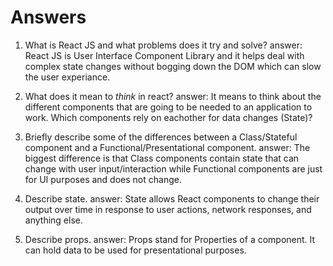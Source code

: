 # Answers

1.  What is React JS and what problems does it try and solve?
answer: React JS is User Interface Component Library and it helps deal with complex state changes without bogging down the DOM which can slow the user experiance.

1.  What does it mean to _think_ in react?
answer: It means to think about the different components that are going to be needed to an application to work. Which components rely on eachother for data changes (State)?

1.  Briefly describe some of the differences between a Class/Stateful component and a Functional/Presentational component.
answer: The biggest difference is that Class components contain state that can change with user input/interaction while Functional components are just for UI purposes and does not change.

1.  Describe state.
answer: State allows React components to change their output over time in response to user actions, network responses, and anything else.

1.  Describe props.
answer: Props stand for Properties of a component. It can hold data to be used for presentational purposes.